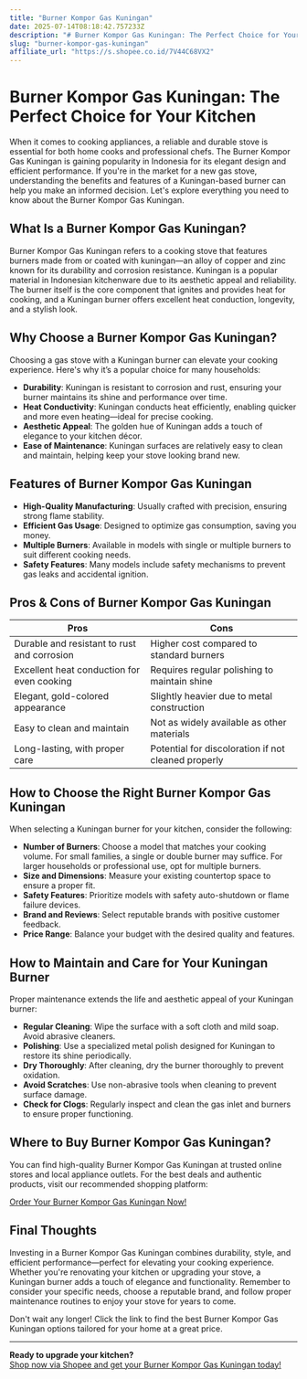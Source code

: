 ```yaml
---
title: "Burner Kompor Gas Kuningan"
date: 2025-07-14T08:18:42.757233Z
description: "# Burner Kompor Gas Kuningan: The Perfect Choice for Your Kitchen..."
slug: "burner-kompor-gas-kuningan"
affiliate_url: "https://s.shopee.co.id/7V44C68VX2"
---
```

# Burner Kompor Gas Kuningan: The Perfect Choice for Your Kitchen

When it comes to cooking appliances, a reliable and durable stove is essential for both home cooks and professional chefs. The Burner Kompor Gas Kuningan is gaining popularity in Indonesia for its elegant design and efficient performance. If you're in the market for a new gas stove, understanding the benefits and features of a Kuningan-based burner can help you make an informed decision. Let's explore everything you need to know about the Burner Kompor Gas Kuningan.

## What Is a Burner Kompor Gas Kuningan?

Burner Kompor Gas Kuningan refers to a cooking stove that features burners made from or coated with kuningan—an alloy of copper and zinc known for its durability and corrosion resistance. Kuningan is a popular material in Indonesian kitchenware due to its aesthetic appeal and reliability. The burner itself is the core component that ignites and provides heat for cooking, and a Kuningan burner offers excellent heat conduction, longevity, and a stylish look.

## Why Choose a Burner Kompor Gas Kuningan?

Choosing a gas stove with a Kuningan burner can elevate your cooking experience. Here's why it’s a popular choice for many households:

- **Durability**: Kuningan is resistant to corrosion and rust, ensuring your burner maintains its shine and performance over time.
- **Heat Conductivity**: Kuningan conducts heat efficiently, enabling quicker and more even heating—ideal for precise cooking.
- **Aesthetic Appeal**: The golden hue of Kuningan adds a touch of elegance to your kitchen décor.
- **Ease of Maintenance**: Kuningan surfaces are relatively easy to clean and maintain, helping keep your stove looking brand new.

## Features of Burner Kompor Gas Kuningan

- **High-Quality Manufacturing**: Usually crafted with precision, ensuring strong flame stability.
- **Efficient Gas Usage**: Designed to optimize gas consumption, saving you money.
- **Multiple Burners**: Available in models with single or multiple burners to suit different cooking needs.
- **Safety Features**: Many models include safety mechanisms to prevent gas leaks and accidental ignition.

## Pros & Cons of Burner Kompor Gas Kuningan

| Pros                                        | Cons                                             |
|----------------------------------------------|--------------------------------------------------|
| Durable and resistant to rust and corrosion| Higher cost compared to standard burners        |
| Excellent heat conduction for even cooking| Requires regular polishing to maintain shine |
| Elegant, gold-colored appearance           | Slightly heavier due to metal construction     |
| Easy to clean and maintain                   | Not as widely available as other materials     |
| Long-lasting, with proper care              | Potential for discoloration if not cleaned properly |

## How to Choose the Right Burner Kompor Gas Kuningan

When selecting a Kuningan burner for your kitchen, consider the following:

- **Number of Burners**: Choose a model that matches your cooking volume. For small families, a single or double burner may suffice. For larger households or professional use, opt for multiple burners.
- **Size and Dimensions**: Measure your existing countertop space to ensure a proper fit.
- **Safety Features**: Prioritize models with safety auto-shutdown or flame failure devices.
- **Brand and Reviews**: Select reputable brands with positive customer feedback.
- **Price Range**: Balance your budget with the desired quality and features.

## How to Maintain and Care for Your Kuningan Burner

Proper maintenance extends the life and aesthetic appeal of your Kuningan burner:

- **Regular Cleaning**: Wipe the surface with a soft cloth and mild soap. Avoid abrasive cleaners.
- **Polishing**: Use a specialized metal polish designed for Kuningan to restore its shine periodically.
- **Dry Thoroughly**: After cleaning, dry the burner thoroughly to prevent oxidation.
- **Avoid Scratches**: Use non-abrasive tools when cleaning to prevent surface damage.
- **Check for Clogs**: Regularly inspect and clean the gas inlet and burners to ensure proper functioning.

## Where to Buy Burner Kompor Gas Kuningan?

You can find high-quality Burner Kompor Gas Kuningan at trusted online stores and local appliance outlets. For the best deals and authentic products, visit our recommended shopping platform:

[Order Your Burner Kompor Gas Kuningan Now!](https://s.shopee.co.id/7V44C68VX2)

## Final Thoughts

Investing in a Burner Kompor Gas Kuningan combines durability, style, and efficient performance—perfect for elevating your cooking experience. Whether you're renovating your kitchen or upgrading your stove, a Kuningan burner adds a touch of elegance and functionality. Remember to consider your specific needs, choose a reputable brand, and follow proper maintenance routines to enjoy your stove for years to come.

Don't wait any longer! Click the link to find the best Burner Kompor Gas Kuningan options tailored for your home at a great price.

---

**Ready to upgrade your kitchen?**  
[Shop now via Shopee and get your Burner Kompor Gas Kuningan today!](https://s.shopee.co.id/7V44C68VX2)